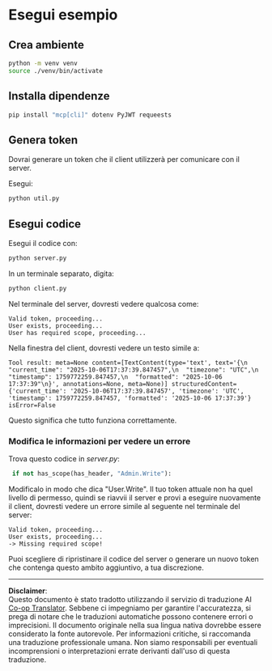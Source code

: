 <!--
CO_OP_TRANSLATOR_METADATA:
{
  "original_hash": "fd28e690667b8ad84bb153cb025cfd73",
  "translation_date": "2025-10-07T01:17:01+00:00",
  "source_file": "03-GettingStarted/11-simple-auth/solution/python/README.md",
  "language_code": "it"
}
-->
# Esegui esempio

## Crea ambiente

```sh
python -m venv venv
source ./venv/bin/activate
```

## Installa dipendenze

```sh
pip install "mcp[cli]" dotenv PyJWT requeests
```

## Genera token

Dovrai generare un token che il client utilizzerà per comunicare con il server.

Esegui:

```sh
python util.py
```

## Esegui codice

Esegui il codice con:

```sh
python server.py
```

In un terminale separato, digita:

```sh
python client.py
```

Nel terminale del server, dovresti vedere qualcosa come:

```text
Valid token, proceeding...
User exists, proceeding...
User has required scope, proceeding...
```

Nella finestra del client, dovresti vedere un testo simile a:

```text
Tool result: meta=None content=[TextContent(type='text', text='{\n  "current_time": "2025-10-06T17:37:39.847457",\n  "timezone": "UTC",\n  "timestamp": 1759772259.847457,\n  "formatted": "2025-10-06 17:37:39"\n}', annotations=None, meta=None)] structuredContent={'current_time': '2025-10-06T17:37:39.847457', 'timezone': 'UTC', 'timestamp': 1759772259.847457, 'formatted': '2025-10-06 17:37:39'} isError=False
```

Questo significa che tutto funziona correttamente.

### Modifica le informazioni per vedere un errore

Trova questo codice in *server.py*:

```python
 if not has_scope(has_header, "Admin.Write"):
```

Modificalo in modo che dica "User.Write". Il tuo token attuale non ha quel livello di permesso, quindi se riavvii il server e provi a eseguire nuovamente il client, dovresti vedere un errore simile al seguente nel terminale del server:

```text
Valid token, proceeding...
User exists, proceeding...
-> Missing required scope!
```

Puoi scegliere di ripristinare il codice del server o generare un nuovo token che contenga questo ambito aggiuntivo, a tua discrezione.

---

**Disclaimer**:  
Questo documento è stato tradotto utilizzando il servizio di traduzione AI [Co-op Translator](https://github.com/Azure/co-op-translator). Sebbene ci impegniamo per garantire l'accuratezza, si prega di notare che le traduzioni automatiche possono contenere errori o imprecisioni. Il documento originale nella sua lingua nativa dovrebbe essere considerato la fonte autorevole. Per informazioni critiche, si raccomanda una traduzione professionale umana. Non siamo responsabili per eventuali incomprensioni o interpretazioni errate derivanti dall'uso di questa traduzione.